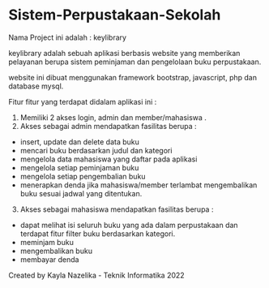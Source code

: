 # Sistem-Perpustakaan-Sekolah
Nama Project ini adalah : keylibrary

keylibrary adalah sebuah aplikasi berbasis website yang memberikan pelayanan berupa sistem peminjaman dan pengelolaan buku perpustakaan.

website ini dibuat menggunakan framework bootstrap, javascript, php dan database mysql.

Fitur fitur yang terdapat didalam aplikasi ini : 
1. Memiliki 2 akses login, admin dan member/mahasiswa .
2. Akses sebagai admin mendapatkan fasilitas berupa : 
  - insert, update dan delete data buku
  - mencari buku berdasarkan judul dan kategori
  - mengelola data mahasiswa yang daftar pada aplikasi
  - mengelola setiap peminjaman buku
  - mengelola setiap pengembalian buku
  - menerapkan denda jika mahasiswa/member terlambat mengembalikan buku sesuai jadwal yang ditentukan.
3. Akses sebagai mahasiswa mendapatkan fasilitas berupa : 
  - dapat melihat isi seluruh buku yang ada dalam perpustakaan dan terdapat fitur filter buku berdasarkan kategori.
  - meminjam buku 
  - mengembalikan buku
  - membayar denda


Created by Kayla Nazelika - Teknik Informatika 2022
